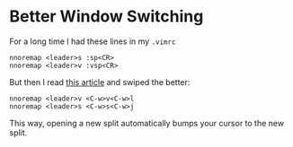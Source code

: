 # Better Window Switching

For a long time I had these lines in my `.vimrc`

```
nnoremap <leader>s :sp<CR>
nnoremap <leader>v :vsp<CR>
```

But then I read [this
article](http://stevelosh.com/blog/2010/09/coming-home-to-vim/#important-vimrc-lines)
and swiped the better:

```
nnoremap <leader>v <C-w>v<C-w>l
nnoremap <leader>s <C-w>s<C-w>j
```

This way, opening a new split automatically bumps your cursor to the new split.
